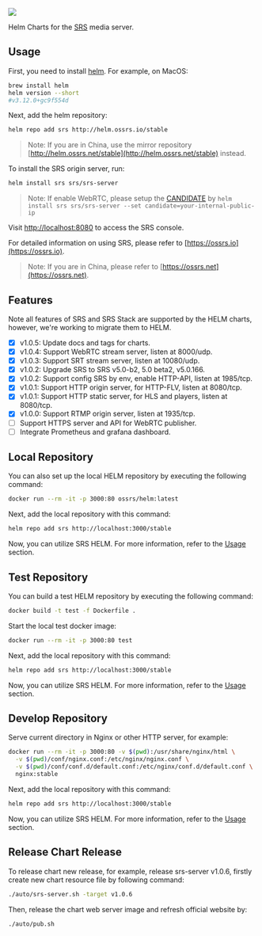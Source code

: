 [![](https://badgen.net/discord/members/CrQNVSC6M3)](https://discord.gg/CrQNVSC6M3)

Helm Charts for the [SRS](https://github.com/ossrs/srs) media server.

## Usage

First, you need to install [helm](https://helm.sh/docs/intro/install/). For example, on MacOS:

```bash
brew install helm
helm version --short
#v3.12.0+gc9f554d
```

Next, add the helm repository:

```bash
helm repo add srs http://helm.ossrs.io/stable
```

> Note: If you are in China, use the mirror repository [http://helm.ossrs.net/stable](http://helm.ossrs.net/stable) instead.

To install the SRS origin server, run:

```bash
helm install srs srs/srs-server
```

> Note: If enable WebRTC, please setup the [CANDIDATE](https://ossrs.io/lts/en-us/docs/v5/doc/webrtc#config-candidate) 
> by `helm install srs srs/srs-server --set candidate=your-internal-public-ip`

Visit [http://localhost:8080](http://localhost:8080) to access the SRS console.

For detailed information on using SRS, please refer to [https://ossrs.io](https://ossrs.io).

> Note: If you are in China, please refer to [https://ossrs.net](https://ossrs.net).

## Features

Note all features of SRS and SRS Stack are supported by the HELM charts, however, we're working to 
migrate them to HELM.

- [x] v1.0.5: Update docs and tags for charts.
- [x] v1.0.4: Support WebRTC stream server, listen at 8000/udp.
- [x] v1.0.3: Support SRT stream server, listen at 10080/udp.
- [x] v1.0.2: Upgrade SRS to SRS v5.0-b2, 5.0 beta2, v5.0.166.
- [x] v1.0.2: Support config SRS by env, enable HTTP-API, listen at 1985/tcp.
- [x] v1.0.1: Support HTTP origin server, for HTTP-FLV, listen at 8080/tcp.
- [x] v1.0.1: Support HTTP static server, for HLS and players, listen at 8080/tcp.
- [x] v1.0.0: Support RTMP origin server, listen at 1935/tcp.
- [ ] Support HTTPS server and API for WebRTC publisher.
- [ ] Integrate Prometheus and grafana dashboard.

## Local Repository

You can also set up the local HELM repository by executing the following command:

```bash
docker run --rm -it -p 3000:80 ossrs/helm:latest
```

Next, add the local repository with this command:

```bash
helm repo add srs http://localhost:3000/stable
```

Now, you can utilize SRS HELM. For more information, refer to the [Usage](#usage) section.

## Test Repository

You can build a test HELM repository by executing the following command:

```bash
docker build -t test -f Dockerfile .
```

Start the local test docker image:

```bash
docker run --rm -it -p 3000:80 test
```

Next, add the local repository with this command:

```bash
helm repo add srs http://localhost:3000/stable
```

Now, you can utilize SRS HELM. For more information, refer to the [Usage](#usage) section.

## Develop Repository

Serve current directory in Nginx or other HTTP server, for example:

```bash
docker run --rm -it -p 3000:80 -v $(pwd):/usr/share/nginx/html \
  -v $(pwd)/conf/nginx.conf:/etc/nginx/nginx.conf \
  -v $(pwd)/conf/conf.d/default.conf:/etc/nginx/conf.d/default.conf \
  nginx:stable
```

Next, add the local repository with this command:

```bash
helm repo add srs http://localhost:3000/stable
```

Now, you can utilize SRS HELM. For more information, refer to the [Usage](#usage) section.

## Release Chart Release

To release chart new release, for example, release srs-server v1.0.6, firstly create new chart resource 
file by following command:

```bash
./auto/srs-server.sh -target v1.0.6
```

Then, release the chart web server image and refresh official website by:

```bash
./auto/pub.sh
```
